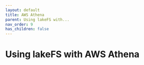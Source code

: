 ```yaml
---
layout: default
title: AWS Athena
parent: Using lakeFS with...
nav_order: 9
has_children: false
---
```


# Using lakeFS with AWS Athena